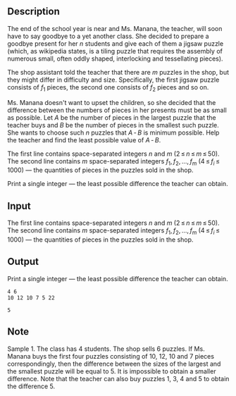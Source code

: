 ## Description

<div><p>The end of the school year is near and Ms. Manana, the teacher, will soon have to say goodbye to a yet another class. She decided to prepare a goodbye present for her <span class="tex-span"><i>n</i></span> students and give each of them a jigsaw puzzle (which, as wikipedia states, is a tiling puzzle that requires the assembly of numerous small, often oddly shaped, interlocking and tessellating pieces).</p><p>The shop assistant told the teacher that there are <span class="tex-span"><i>m</i></span> puzzles in the shop, but they might differ in difficulty and size. Specifically, the first jigsaw puzzle consists of <span class="tex-span"><i>f</i><sub class="lower-index">1</sub></span> pieces, the second one consists of <span class="tex-span"><i>f</i><sub class="lower-index">2</sub></span> pieces and so on.</p><p>Ms. Manana doesn't want to upset the children, so she decided that the difference between the numbers of pieces in her presents must be as small as possible. Let <span class="tex-span"><i>A</i></span> be the number of pieces in the largest puzzle that the teacher buys and <span class="tex-span"><i>B</i></span> be the number of pieces in the smallest such puzzle. She wants to choose such <span class="tex-span"><i>n</i></span> puzzles that <span class="tex-span"><i>A</i> - <i>B</i></span> is minimum possible. Help the teacher and find the least possible value of <span class="tex-span"><i>A</i> - <i>B</i></span>.</p></div><div class="input-specification"><p>The first line contains space-separated integers <span class="tex-span"><i>n</i></span> and <span class="tex-span"><i>m</i></span> (<span class="tex-span">2 ≤ <i>n</i> ≤ <i>m</i> ≤ 50</span>). The second line contains <span class="tex-span"><i>m</i></span> space-separated integers <span class="tex-span"><i>f</i><sub class="lower-index">1</sub>, <i>f</i><sub class="lower-index">2</sub>, ..., <i>f</i><sub class="lower-index"><i>m</i></sub></span> (<span class="tex-span">4 ≤ <i>f</i><sub class="lower-index"><i>i</i></sub> ≤ 1000</span>) — the quantities of pieces in the puzzles sold in the shop.</p></div><div class="output-specification"><p>Print a single integer — the least possible difference the teacher can obtain.</p></div>

## Input

<p>The first line contains space-separated integers <span class="tex-span"><i>n</i></span> and <span class="tex-span"><i>m</i></span> (<span class="tex-span">2 ≤ <i>n</i> ≤ <i>m</i> ≤ 50</span>). The second line contains <span class="tex-span"><i>m</i></span> space-separated integers <span class="tex-span"><i>f</i><sub class="lower-index">1</sub>, <i>f</i><sub class="lower-index">2</sub>, ..., <i>f</i><sub class="lower-index"><i>m</i></sub></span> (<span class="tex-span">4 ≤ <i>f</i><sub class="lower-index"><i>i</i></sub> ≤ 1000</span>) — the quantities of pieces in the puzzles sold in the shop.</p>

## Output

<p>Print a single integer — the least possible difference the teacher can obtain.</p>





```input1
4 6
10 12 10 7 5 22

```




```output1
5

```



## Note

<p>Sample 1. The class has 4 students. The shop sells 6 puzzles. If Ms. Manana buys the first four puzzles consisting of 10, 12, 10 and 7 pieces correspondingly, then the difference between the sizes of the largest and the smallest puzzle will be equal to 5. It is impossible to obtain a smaller difference. Note that the teacher can also buy puzzles 1, 3, 4 and 5 to obtain the difference 5.</p>
